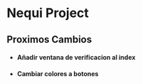 # Nequi Project






## Proximos Cambios
+ #### Añadir ventana de verificacion al index
+ #### Cambiar colores a botones
